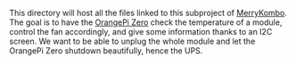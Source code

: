 This directory will host all the files linked to this subproject of [MerryKombo](https://github.com/MerryKombo).
The goal is to have the [OrangePi Zero](https://www.sbc-community.org/OrangePi%20Zero/#orangepi-zero) check the temperature of a module, control the fan accordingly, and give some information thanks to an I2C screen.
We want to be able to unplug the whole module and let the OrangePi Zero shutdown beautifully, hence the UPS.
